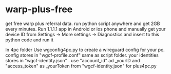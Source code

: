 # warp-plus-free
get free warp plus referral data.
run python script anywhere and get 2GB every minutes.
Run 1.1.1.1 app in Android or ios phone and  manually get your device ID from Settings -> More settings -> Diagnostics and insert to this python code and run it


In 4pc folder
Use wgconfig4pc.py to create a wireguard config for your pc.
config stores in "wgcf-profile.conf" same as script folder.
your identities stores in "wgcf-identity.json" .
use "account_id" ad _yourID  and "access_token" as _yourToken from "wgcf-identity.json" for plus4pc.py 
